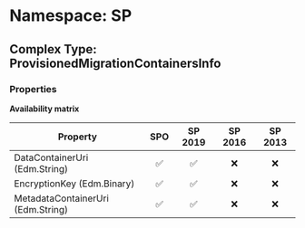 # Namespace: SP

## Complex Type: ProvisionedMigrationContainersInfo

### Properties

**Availability matrix**

Property | SPO | SP 2019 | SP 2016 | SP 2013
----------|:---:|:-------:|:-------:|:-------:
DataContainerUri (Edm.String) | ✅ | ✅ | ❌ | ❌
EncryptionKey (Edm.Binary) | ✅ | ✅ | ❌ | ❌
MetadataContainerUri (Edm.String) | ✅ | ✅ | ❌ | ❌